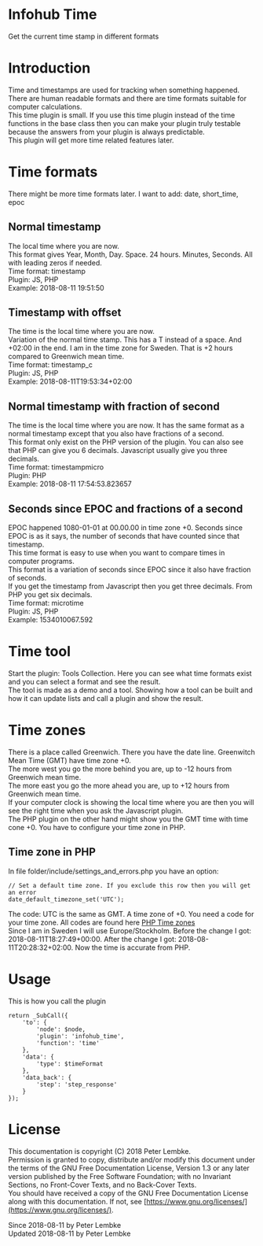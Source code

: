 # Infohub Time
Get the current time stamp in different formats  

# Introduction
Time and timestamps are used for tracking when something happened. There are human readable formats and there are time formats suitable for computer calculations.  
This time plugin is small. If you use this time plugin instead of the time functions in the base class then you can make your plugin truly testable because the answers from your plugin is always predictable.  
This plugin will get more time related features later.  

# Time formats
There might be more time formats later. I want to add: date, short_time, epoc  

## Normal timestamp
The local time where you are now.  
This format gives Year, Month, Day. Space. 24 hours. Minutes, Seconds. All with leading zeros if needed.  
Time format: timestamp  
Plugin: JS, PHP  
Example: 2018-08-11 19:51:50  

## Timestamp with offset
The time is the local time where you are now.  
Variation of the normal time stamp. This has a T instead of a space. And +02:00 in the end. I am in the time zone for Sweden. That is +2 hours compared to Greenwich mean time.  
Time format: timestamp_c  
Plugin: JS, PHP  
Example: 2018-08-11T19:53:34+02:00  

## Normal timestamp with fraction of second
The time is the local time where you are now. It has the same format as a normal timestamp except that you also have fractions of a second.  
This format only exist on the PHP version of the plugin. You can also see that PHP can give you 6 decimals. Javascript usually give you three decimals.  
Time format: timestampmicro  
Plugin: PHP  
Example: 2018-08-11 17:54:53.823657  

## Seconds since EPOC and fractions of a second
EPOC happened 1080-01-01 at 00.00.00 in time zone +0. Seconds since EPOC is as it says, the number of seconds that have counted since that timestamp.  
This time format is easy to use when you want to compare times in computer programs.  
This format is a variation of seconds since EPOC since it also have fraction of seconds.  
If you get the timestamp from Javascript then you get three decimals. From PHP you get six decimals.  
Time format: microtime  
Plugin: JS, PHP  
Example: 1534010067.592  

# Time tool
Start the plugin: Tools Collection. Here you can see what time formats exist and you can select a format and see the result.  
The tool is made as a demo and a tool. Showing how a tool can be built and how it can update lists and call a plugin and show the result.  

# Time zones
There is a place called Greenwich. There you have the date line. Greenwitch Mean Time (GMT) have time zone +0.  
The more west you go the more behind you are, up to -12 hours from Greenwich mean time.  
The more east you go the more ahead you are, up to +12 hours from Greenwich mean time.  
If your computer clock is showing the local time where you are then you will see the right time when you ask the Javascript plugin.  
The PHP plugin on the other hand might show you the GMT time with time cone +0. You have to configure your time zone in PHP.  

## Time zone in PHP
In file folder/include/settings_and_errors.php you have an option:  

```
// Set a default time zone. If you exclude this row then you will get an error
date_default_timezone_set('UTC');
```

The code: UTC is the same as GMT. A time zone of +0. You need a code for your time zone. All codes are found here <a href="http://php.net/manual/en/timezones.php">PHP Time zones</a>  
Since I am in Sweden I will use Europe/Stockholm. Before the change I got: 2018-08-11T18:27:49+00:00. After the change I got: 2018-08-11T20:28:32+02:00. Now the time is accurate from PHP.  

# Usage
This is how you call the plugin  

```
return _SubCall({
    'to': {
        'node': $node,
        'plugin': 'infohub_time',
        'function': 'time'
    },
    'data': {
        'type': $timeFormat
    },
    'data_back': {
        'step': 'step_response'
    }
});
```

# License
This documentation is copyright (C) 2018 Peter Lembke.  
Permission is granted to copy, distribute and/or modify this document under the terms of the GNU Free Documentation License, Version 1.3 or any later version published by the Free Software Foundation; with no Invariant Sections, no Front-Cover Texts, and no Back-Cover Texts.  
You should have received a copy of the GNU Free Documentation License along with this documentation. If not, see [https://www.gnu.org/licenses/](https://www.gnu.org/licenses/).  

Since 2018-08-11 by Peter Lembke  
Updated 2018-08-11 by Peter Lembke  
